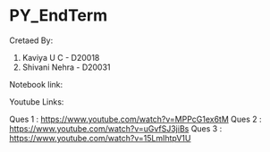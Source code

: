 # PY_EndTerm

Cretaed By:
1. Kaviya U C - D20018
2. Shivani Nehra - D20031

Notebook link:

Youtube Links:

Ques 1 : https://www.youtube.com/watch?v=MPPcG1ex6tM 
Ques 2 : https://www.youtube.com/watch?v=uGvfSJ3jiBs
Ques 3 : https://www.youtube.com/watch?v=15LmIhtpV1U
